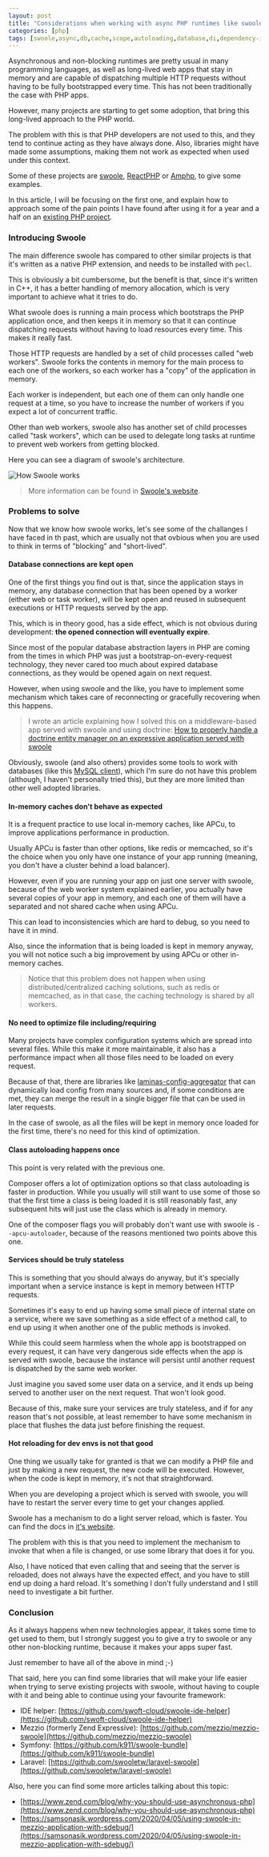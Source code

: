 ```yaml
---
layout: post
title: "Considerations when working with async PHP runtimes like swoole"
categories: [php]
tags: [swoole,async,db,cache,scope,autoloading,database,di,dependency-injection]
---
```


Asynchronous and non-blocking runtimes are pretty usual in many programming languages, as well as long-lived web apps that stay in memory and are capable of dispatching multiple HTTP requests without having to be fully bootstrapped every time. This has not been traditionally the case with PHP apps. 

However, many projects are starting to get some adoption, that bring this long-lived approach to the PHP world.

The problem with this is that PHP developers are not used to this, and they tend to continue acting as they have always done. Also, libraries might have made some assumptions, making them not work as expected when used under this context.

Some of these projects are [swoole](https://www.swoole.co.uk), [ReactPHP](https://reactphp.org/) or [Amphp](https://amphp.org/), to give some examples.

In this article, I will be focusing on the first one, and explain how to approach some of the pain points I have found after using it for a year and a half on an [existing PHP project](https://github.com/shlinkio/shlink).

### Introducing Swoole

The main difference swoole has compared to other similar projects is that it's written as a native PHP extension, and needs to be installed with `pecl`.

This is obviously a bit cumbersome, but the benefit is that, since it's written in C++, it has a better handling of memory allocation, which is very important to achieve what it tries to do.

What swoole does is running a main process which bootstraps the PHP application once, and then keeps it in memory so that it can continue dispatching requests without having to load resources every time. This makes it really fast.

Those HTTP requests are handled by a set of child processes called "web workers". Swoole forks the contents in memory for the main process to each one of the workers, so each worker has a "copy" of the application in memory.

Each worker is independent, but each one of them can only handle one request at a time, so you have to increase the number of workers if you expect a lot of concurrent traffic.

Other than web workers, swoole also has another set of child processes called "task workers", which can be used to delegate long tasks at runtime to prevent web workers from getting blocked.

Here you can see a diagram of swoole's architecture.

![How Swoole works](https://www.swoole.co.uk/images/how-swoole-works.png)

> More information can be found in [Swoole's website](https://www.swoole.co.uk/how-it-works).

### Problems to solve

Now that we know how swoole works, let's see some of the challanges I have faced in th past, which are usually not that ovbious when you are used to think in terms of "blocking" and "short-lived".

#### Database connections are kept open

One of the first things you find out is that, since the application stays in memory, any database connection that has been opened by a worker (either web or task worker), will be kept open and reused in subsequent executions or HTTP requests served by the app.

This, which is in theory good, has a side effect, which is not obvious during development: **the opened connection will eventually expire**.

Since most of the popular database abstraction layers in PHP are coming from the times in which PHP was just a bootstrap-on-every-request technology, they never cared too much about expired database connections, as they would be opened again on next request.

However, when using swoole and the like, you have to implement some mechanism which takes care of reconnecting or gracefully recovering when this happens.

> I wrote an article explaining how I solved this on a middleware-based app served with swoole and using doctrine: [How to properly handle a doctrine entity manager on an expressive application served with swoole](/2019/11/04/how-to-properly-handle-a-doctrine-entity-manager-on-an-expressive-application-served-with-swoole/)

Obviously, swoole (and also others) provides some tools to work with databases (like this [MySQL client](https://www.swoole.co.uk/docs/modules/swoole-async-mysql-client)), which I'm sure do not have this problem (although, I haven't personally tried this), but they are more limited than other well adopted libraries.

#### In-memory caches don't behave as expected

It is a frequent practice to use local in-memory caches, like APCu, to improve applications performance in production.

Usually APCu is faster than other options, like redis or memcached, so it's the choice when you only have one instance of your app running (meaning, you don't have a cluster behind a load balancer).

However, even if you are running your app on just one server with swoole, because of the web worker system explained earlier, you actually have several copies of your app in memory, and each one of them will have a separated and not shared cache when using APCu.

This can lead to inconsistencies which are hard to debug, so you need to have it in mind.

Also, since the information that is being loaded is kept in memory anyway, you will not notice such a big improvement by using APCu or other in-memory caches.

> Notice that this problem does not happen when using distributed/centralized caching solutions, such as redis or memcached, as in that case, the caching technology is shared by all workers.

#### No need to optimize file including/requiring

Many projects have complex configuration systems which are spread into several files. While this make it more maintainable, it also has a performance impact when all those files need to be loaded on every request.

Because of that, there are libraries like [laminas-config-aggregator](https://github.com/laminas/laminas-config-aggregator) that can dynamically load config from many sources and, if some conditions are met, they can merge the result in a single bigger file that can be used in later requests.

In the case of swoole, as all the files will be kept in memory once loaded for the first time, there's no need for this kind of optimization.

#### Class autoloading happens once

This point is very related with the previous one.

Composer offers a lot of optimization options so that class autoloading is faster in production. While you usually will still want to use some of those so that the first time a class is being loaded it is still reasonably fast, any subsequent hits will just use the class which is already in memory.

One of the composer flags you will probably don't want use with swoole is `--apcu-autoloader`, because of the reasons mentioned two points above this one.

#### Services should be truly stateless

This is something that you should always do anyway, but it's specially important when a service instance is kept in memory between HTTP requests.

Sometimes it's easy to end up having some small piece of internal state on a service, where we save something as a side effect of a method call, to end up using it when another one of the public methods is invoked.

While this could seem harmless when the whole app is bootstrapped on every request, it can have very dangerous side effects when the app is served with swoole, because the instance will persist until another request is dispatched by the same web worker.

Just imagine you saved some user data on a service, and it ends up being served to another user on the next request. That won't look good.

Because of this, make sure your services are truly stateless, and if for any reason that's not possible, at least remember to have some mechanism in place that flushes the data just before finishing the request.

#### Hot reloading for dev envs is not that good

One thing we usually take for granted is that we can modify a PHP file and just by making a new request, the new code will be executed. However, when the code is kept in memory, it's not that straightforward.

When you are developing a project which is served with swoole, you will have to restart the server every time to get your changes applied.

Swoole has a mechanism to do a light server reload, which is faster. You can find the docs in [it's website](https://www.swoole.co.uk/docs/modules/swoole-server-reload).

The problem with this is that you need to implement the mechanism to invoke that when a file is changed, or use some library that does it for you.

Also, I have noticed that even calling that and seeing that the server is reloaded, does not always have the expected effect, and you have to still end up doing a hard reload. It's something I don't fully understand and I still need to investigate a bit further.

### Conclusion

As it always happens when new technologies appear, it takes some time to get used to them, but I strongly suggest you to give a try to swoole or any other non-blocking runtime, because it makes your apps super fast.

Just remember to have all of the above in mind ;-)

That said, here you can find some libraries that will make your life easier when trying to serve existing projects with swoole, without having to couple with it and being able to continue using your favourite framework:

* IDE helper: [https://github.com/swoft-cloud/swoole-ide-helper](https://github.com/swoft-cloud/swoole-ide-helper)
* Mezzio (formerly Zend Expressive): [https://github.com/mezzio/mezzio-swoole](https://github.com/mezzio/mezzio-swoole)
* Symfony: [https://github.com/k911/swoole-bundle](https://github.com/k911/swoole-bundle)
* Laravel: [https://github.com/swooletw/laravel-swoole](https://github.com/swooletw/laravel-swoole)

Also, here you can find some more articles talking about this topic:

* [https://www.zend.com/blog/why-you-should-use-asynchronous-php](https://www.zend.com/blog/why-you-should-use-asynchronous-php)
* [https://samsonasik.wordpress.com/2020/04/05/using-swoole-in-mezzio-application-with-sdebug/](https://samsonasik.wordpress.com/2020/04/05/using-swoole-in-mezzio-application-with-sdebug/)

